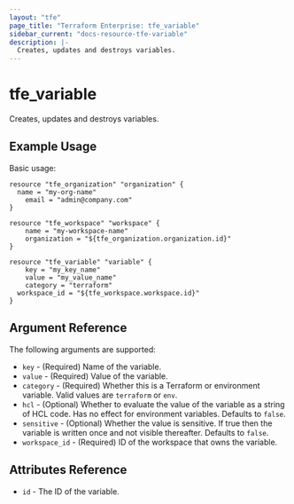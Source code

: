 ```yaml
---
layout: "tfe"
page_title: "Terraform Enterprise: tfe_variable"
sidebar_current: "docs-resource-tfe-variable"
description: |-
  Creates, updates and destroys variables.
---
```


# tfe_variable

Creates, updates and destroys variables.

## Example Usage

Basic usage:

```hcl
resource "tfe_organization" "organization" {
  name = "my-org-name"
	email = "admin@company.com"
}

resource "tfe_workspace" "workspace" {
	name = "my-workspace-name"
	organization = "${tfe_organization.organization.id}"
}

resource "tfe_variable" "variable" {
	key = "my_key_name"
	value = "my_value_name"
	category = "terraform"
  workspace_id = "${tfe_workspace.workspace.id}"
}
```

## Argument Reference

The following arguments are supported:

* `key` - (Required) Name of the variable.
* `value` - (Required) Value of the variable.
* `category` - (Required) Whether this is a Terraform or environment variable.
  Valid values are `terraform` or `env`.
* `hcl` - (Optional) Whether to evaluate the value of the variable as a string
  of HCL code. Has no effect for environment variables. Defaults to `false`.
* `sensitive` - (Optional) Whether the value is sensitive. If true then the
  variable is written once and not visible thereafter. Defaults to `false`.
* `workspace_id` - (Required) ID of the workspace that owns the variable.

## Attributes Reference

* `id` - The ID of the variable.
